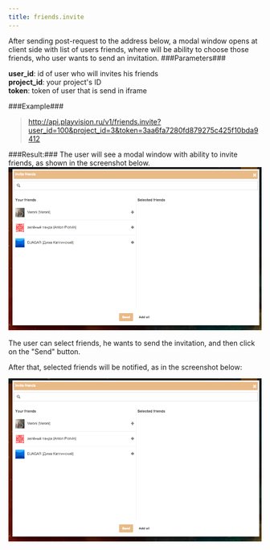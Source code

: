 ```yaml
---
title: friends.invite
---
```


After sending post-request to the address below, a modal window opens  at client side with list of users friends, where will be ability to choose those friends, who user wants to send an invitation.
###Parameters###

**user_id**: id of user who will invites his friends<br>
**project_id**: your project's ID<br>
**token**: token of user that is send in iframe

###Example###

> http://api.playvision.ru/v1/friends.invite?user_id=100&project_id=3&token=3aa6fa7280fd879275c425f10bda9412

###Result:###
The user will see a modal window with ability to invite friends, as shown in the screenshot below.
![invitation window](/images/friends/invite.png "Invitation window")

The user can select friends, he wants to send the invitation, and then click on the "Send" button.

After that, selected friends will be notified, as in the screenshot below:

![notify](/images/friends/invite.png "notify")
